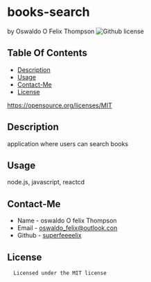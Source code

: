 # books-search
  by Oswaldo O Felix Thompson
  ![Github license](https://img.shields.io/badge/license-MIT-blue.svg)
  ## Table Of Contents
  * [Description](#description)
  * [Usage](#usage)
  * [Contact-Me](#contact-me)
  * [License](#license)
  
  https://opensource.org/licenses/MIT
  ## Description
  application where users can search books 
  ## Usage
  node.js, javascript, reactcd 
  ## Contact-Me
  * Name - oswaldo O felix Thompson
  * Email - oswaldo_felix@outlook.con
  * Github - [superfeeeelix](https://github.com/superfeeeelix/)
  ## License
      
      Licensed under the MIT license
